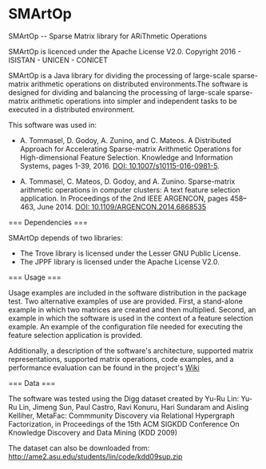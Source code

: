 # SMArtOp
SMArtOp -- Sparse Matrix library for ARiThmetic Operations

SMArtOp is licenced under the Apache License V2.0.
Copyright 2016 - ISISTAN - UNICEN - CONICET

SMArtOp is a Java library for dividing the processing of large-scale sparse-matrix arithmetic operations on distributed environments.The software is designed for dividing and balancing the processing of large-scale sparse-matrix arithmetic operations into simpler and independent tasks to be executed in a distributed environment.


This software was used in:

* A. Tommasel, D. Godoy, A. Zunino, and C. Mateos. A Distributed Approach for Accelerating Sparse-matrix Arithmetic Operations for High-dimensional Feature Selection. Knowledge and Information Systems, pages 1-39, 2016. [DOI: 10.1007/s10115-016-0981-5](http://dx.doi.org/10.1007/s10115-016-0981-5).  

* A. Tommasel, C. Mateos, D. Godoy, and A. Zunino. Sparse-matrix arithmetic operations in computer clusters: A text feature selection application. In Proceedings of the 2nd IEEE ARGENCON, pages 458–463, June 2014. [DOI: 10.1109/ARGENCON.2014.6868535](http://dx.doi.org/10.1109/ARGENCON.2014.6868535)


=== Dependencies ===

SMArtOp depends of two libraries:

* The Trove library is licensed under the Lesser GNU Public License.
* The JPPF library is licensed under the Apache License V2.0.


=== Usage ===

Usage examples are included in the software distribution in the package test. Two alternative examples of use are provided. First, a stand-alone example in which two matrices are created and then multiplied. Second, an example in which the software is used in the context of a feature selection example. An example of the configuration file needed for executing the feature selection application is provided.

Additionally, a description of the software's architecture, supported matrix representations, supported matrix operations, code examples, and a performance evaluation can be found in the project's [Wiki](https://github.com/tommantonela/SMArtOp/wiki)


=== Data ===

The software was tested using the Digg dataset created by Yu-Ru Lin:
Yu-Ru Lin, Jimeng Sun, Paul Castro, Ravi Konuru, Hari Sundaram and Aisling Kelliher, MetaFac: Commmunity Discovery via Relational Hypergraph Factorization, in Proceedings of the 15th ACM SIGKDD Conference On Knowledge Discovery and Data Mining (KDD 2009)

The dataset can also be downloaded from:
http://ame2.asu.edu/students/lin/code/kdd09sup.zip
